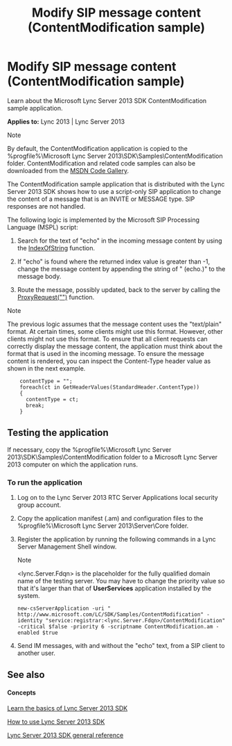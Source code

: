 ﻿---
title: Modify SIP message content (ContentModification sample)
TOCTitle: Modify SIP message content (ContentModification sample)
ms:assetid: 26f05d7c-8665-4d79-9cb4-3f4f4eb4b588
ms:mtpsurl: https://msdn.microsoft.com/library/Dn439094(v=office.15)
ms:contentKeyID: 57096261
ms.date: 07/24/2014
mtps_version: v=office.15
---

# Modify SIP message content (ContentModification sample)

Learn about the Microsoft Lync Server 2013 SDK ContentModification sample application.


**Applies to:** Lync 2013 | Lync Server 2013


> [!NOTE]
> <P>By default, the ContentModification application is copied to the %progfile%\Microsoft Lync Server 2013\SDK\Samples\ContentModification folder. ContentModification and related code samples can also be downloaded from the <A href="http://code.msdn.microsoft.com/lync-server-2013-modify-37847bc4">MSDN Code Gallery</A>.</P>



The ContentModification sample application that is distributed with the Lync Server 2013 SDK shows how to use a script-only SIP application to change the content of a message that is an INVITE or MESSAGE type. SIP responses are not handled.

The following logic is implemented by the Microsoft SIP Processing Language (MSPL) script:

1.  Search for the text of "echo" in the incoming message content by using the [IndexOfString](https://msdn.microsoft.com/library/hh364854\(v=office.15\)) function.

2.  If "echo" is found where the returned index value is greater than -1, change the message content by appending the string of " (echo.)" to the message body.

3.  Route the message, possibly updated, back to the server by calling the [ProxyRequest("")](https://msdn.microsoft.com/library/hh364778\(v=office.15\)) function.


> [!NOTE]
> <P>The previous logic assumes that the message content uses the "text/plain" format. At certain times, some clients might use this format. However, other clients might not use this format. To ensure that all client requests can correctly display the message content, the application must think about the format that is used in the incoming message. To ensure the message content is rendered, you can inspect the Content-Type header value as shown in the next example.</P>



``` 
    contentType = "";
    foreach(ct in GetHeaderValues(StandardHeader.ContentType))
    {
      contentType = ct;
      break;
    }
```

## Testing the application

If necessary, copy the %progfile%\\Microsoft Lync Server 2013\\SDK\\Samples\\ContentModification folder to a Microsoft Lync Server 2013 computer on which the application runs.

### To run the application

1.  Log on to the Lync Server 2013 RTC Server Applications local security group account.

2.  Copy the application manifest (.am) and configuration files to the %progfile%\\Microsoft Lync Server 2013\\Server\\Core folder.

3.  Register the application by running the following commands in a Lync Server Management Shell window.
    

    > [!NOTE]
    > <P>&lt;lync.Server.Fdqn&gt; is the placeholder for the fully qualified domain name of the testing server. You may have to change the priority value so that it's larger than that of <STRONG>UserServices</STRONG> application installed by the system.</P>

    
        new-csServerApplication -uri " http://www.microsoft.com/LC/SDK/Samples/ContentModification" -identity "service:registrar:<lync.Server.Fdqn>/ContentModification" -critical $false -priority 6 -scriptname ContentModification.am -enabled $true

4.  Send IM messages, with and without the "echo" text, from a SIP client to another user.

## See also

#### Concepts

[Learn the basics of Lync Server 2013 SDK](learn-the-basics-of-lync-server-2013-sdk.md)

[How to use Lync Server 2013 SDK](how-to-use-lync-server-2013-sdk.md)

[Lync Server 2013 SDK general reference](lync-server-2013-sdk-general-reference.md)

